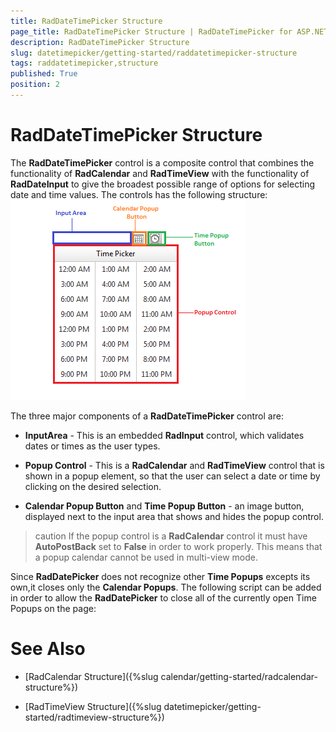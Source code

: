 ```yaml
---
title: RadDateTimePicker Structure
page_title: RadDateTimePicker Structure | RadDateTimePicker for ASP.NET AJAX Documentation
description: RadDateTimePicker Structure
slug: datetimepicker/getting-started/raddatetimepicker-structure
tags: raddatetimepicker,structure
published: True
position: 2
---
```


# RadDateTimePicker Structure



The **RadDateTimePicker** control is a composite control that combines the functionality of **RadCalendar** and **RadTimeView** with the functionality of **RadDateInput** to give the broadest possible range of options for selecting date and time values. The controls has the following structure:
![Overview of picker structure](images/calendar_overviewpickerstructure_001.png)

The three major components of a **RadDateTimePicker** control are:

* **InputArea** - This is an embedded **RadInput** control, which validates dates or times as the user types.

* **Popup Control** - This is a **RadCalendar** and **RadTimeView** control that is shown in a popup element, so that the user can select a date or time by clicking on the desired selection.

* **Calendar Popup Button** and **Time Popup Button** - an image button, displayed next to the input area that shows and hides the popup control.

>caution 
If the popup control is a **RadCalendar** control it must have **AutoPostBack** set to **False** in order to work properly. This means that a popup calendar cannot be used in multi-view mode.
>


Since **RadDatePicker** does not recognize other **Time Popups** excepts its own,it closes only the **Calendar Popups**. The following script can be added in order to allow the **RadDatePicker** to close all of the currently open Time Popups on the page:


# See Also

 * [RadCalendar Structure]({%slug calendar/getting-started/radcalendar-structure%})

 * [RadTimeView Structure]({%slug datetimepicker/getting-started/radtimeview-structure%})
